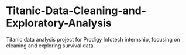 # Titanic-Data-Cleaning-and-Exploratory-Analysis
Titanic data analysis project for Prodigy Infotech internship, focusing on cleaning and exploring survival data.
